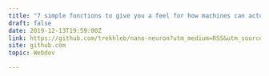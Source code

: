 ```yaml
---
title: "7 simple functions to give you a feel for how machines can actually 'learn'"
draft: false
date: 2019-12-13T19:59:00Z
link: https://github.com/trekhleb/nano-neuron?utm_medium=RSS&utm_source=hune
site: github.com
topic: Webdev  

---
```

